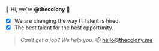 👋 Hi, we're **@thecolony** 👋

- [x] We are changing the way IT talent is hired.
- [x] The best talent for the best opportunity.

> _Can't get a job? We help you._
📫 hello@thecolony.me
